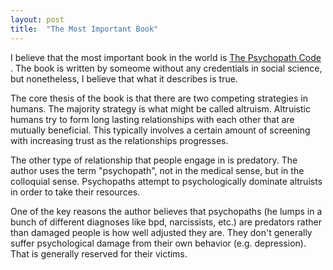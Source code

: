 ```yaml
---
layout: post
title:  "The Most Important Book"
---
```

I believe that the most important book in the world is [The Psychopath Code
](https://www.amazon.com/dp/B016MRW9KS).  The book is written by someome without
any credentials in social science, but nonetheless, I believe that what it
describes is true.

The core thesis of the book is that there are two competing strategies in humans.
The majority strategy is what might be called altruism.  Altruistic humans try
to form long lasting relationships with each other that are mutually beneficial.
This typically involves a certain amount of screening with increasing trust as
the relationships progresses.

The other type of relationship that people engage in is predatory.  The author
uses the term "psychopath", not in the medical sense, but in the colloquial sense.
Psychopaths attempt to psychologically dominate altruists in order to take
their resources.

One of the key reasons the author believes that psychopaths (he lumps in a
bunch of different diagnoses like bpd, narcissists, etc.) are predators rather
than damaged people is how well adjusted they are.  They don't generally suffer
psychological damage from their own behavior (e.g. depression).  That is generally
reserved for their victims.
